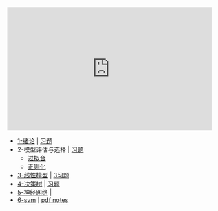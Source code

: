 <iframe src="https://onedrive.live.com/embed?resid=C5FEA982BBD2F6E%2147644&authkey=!ACBHE1RI5Vigzvk&em=2" width="476" height="288" frameborder="0" scrolling="no"></iframe>

- [1-绪论](1-绪论.md) | [习题](questions/1-绪论习题.md)
- 2-模型评估与选择 | [习题](questions/2-模型评估与选择习题.md)
	- [过拟合](2-模型评估与选择/过拟合.md)
	- [正则化](2-模型评估与选择/正则化.md)
- [3-线性模型](3-线性模型.md) | [3习题](questions/3-线性模型习题.md)
- [4-决策树](4-决策树.md) | [习题](questions/4-决策树习题.md)
- [5-神经网络](5-神经网络.md) | 
- [6-svm](6-svm.md) | [pdf notes](6-支持向量机.pdf)